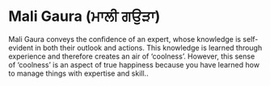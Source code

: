 # Mali Gaura (ਮਾਲੀ ਗਉੜਾ)

Mali Gaura conveys the confidence of an expert, whose knowledge is self-evident in both their outlook and actions. This knowledge is learned through experience and therefore creates an air of ‘coolness’. However, this sense of ‘coolness’ is an aspect of true happiness because you have learned how to manage things with expertise and skill..